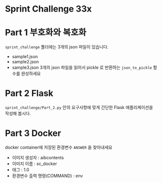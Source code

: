 # Sprint Challenge 33x

# Part 1 부호화와 복호화
`sprint_challenge` 폴더에는 3개의 json 파일이 있습니다.
- sample1.json
- sample2.json
- sample3.json
3개의 json 파일을 읽어서 pickle 로 반환하는 `json_to_pickle` 함수를 완성하세요


# Part 2 Flask
`sprint_challenge/Part_2.py` 안의 요구사항에 맞게 간단한 Flask 애플리케이션을 작성해 봅시다. 

# Part 3 Docker

docker container에 저장된 환경변수 `ANSWER` 을 찾아내세요

- 이미지 생성자 : aibcontents
- 이미지 이름 : sc_docker
- 태그 : 1.0
- 환경변수 출력 명령(COMMAND) : env
